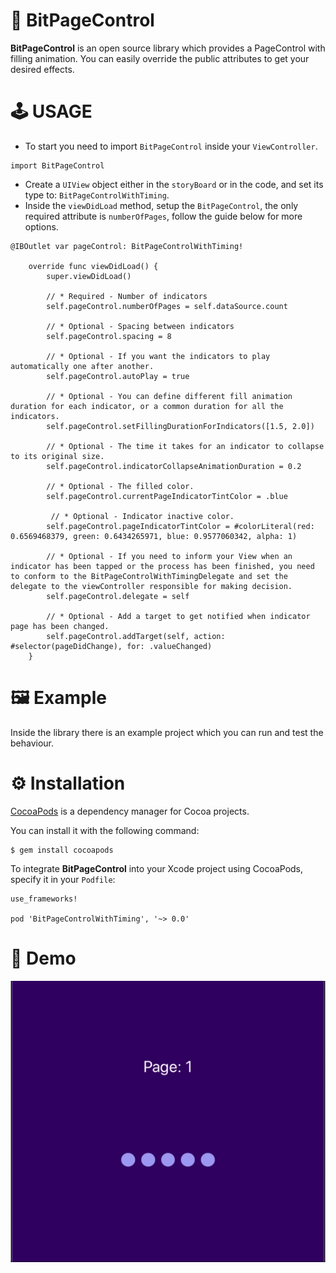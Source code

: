 # 📱 BitPageControl
**BitPageControl** is an open source library which provides a PageControl with filling animation.
You can easily override the public attributes to get your desired effects.


# 🕹 USAGE

- To start you need to import `BitPageControl` inside your `ViewController`.
```
import BitPageControl
```
- Create a `UIView` object either in the `storyBoard` or in the code, and set its type to: `BitPageControlWithTiming`.
- Inside the `viewDidLoad` method, setup the `BitPageControl`, the only required attribute is `numberOfPages`, follow the guide below for more options.

```
@IBOutlet var pageControl: BitPageControlWithTiming!

    override func viewDidLoad() {
        super.viewDidLoad()
        
        // * Required - Number of indicators
        self.pageControl.numberOfPages = self.dataSource.count 
        
        // * Optional - Spacing between indicators
        self.pageControl.spacing = 8
        
        // * Optional - If you want the indicators to play automatically one after another.
        self.pageControl.autoPlay = true 
        
        // * Optional - You can define different fill animation duration for each indicator, or a common duration for all the indicators.
        self.pageControl.setFillingDurationForIndicators([1.5, 2.0]) 
        
        // * Optional - The time it takes for an indicator to collapse to its original size.
        self.pageControl.indicatorCollapseAnimationDuration = 0.2 
        
        // * Optional - The filled color.
        self.pageControl.currentPageIndicatorTintColor = .blue
        
         // * Optional - Indicator inactive color.
        self.pageControl.pageIndicatorTintColor = #colorLiteral(red: 0.6569468379, green: 0.6434265971, blue: 0.9577060342, alpha: 1)
        
        // * Optional - If you need to inform your View when an indicator has been tapped or the process has been finished, you need to conform to the BitPageControlWithTimingDelegate and set the delegate to the viewController responsible for making decision.
        self.pageControl.delegate = self
        
        // * Optional - Add a target to get notified when indicator page has been changed.
        self.pageControl.addTarget(self, action: #selector(pageDidChange), for: .valueChanged)
    }
```


# 🖼 Example

Inside the library there is an example project which you can run and test the behaviour.


# ⚙️ Installation

[CocoaPods](https://cocoapods.org/) is a dependency manager for Cocoa projects.

You can install it with the following command:
```
$ gem install cocoapods
```
To integrate **BitPageControl** into your Xcode project using CocoaPods, specify it in your `Podfile`:
```
use_frameworks!

pod 'BitPageControlWithTiming', '~> 0.0'
```


# 🧪 Demo

![Alt text](/BitPageControl-screenshot.gif?raw=true "Screenshot")



